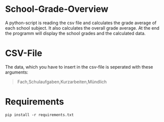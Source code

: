 # School-Grade-Overview

A python-script is reading the csv file and calculates the grade average of each school subject. It also calculates the overall grade average.
At the end the programm will display the school grades and the calculated data.

# CSV-File

The data, which you have to insert in the csv-file is seperated with these arguments:

> Fach,Schulaufgaben,Kurzarbeiten,Mündlich

# Requirements

    pip install -r requirements.txt
